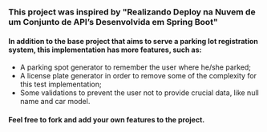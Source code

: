 ### This project was inspired by "Realizando Deploy na Nuvem de um Conjunto de API’s Desenvolvida em Spring Boot"
#### In addition to the base project that aims to serve a parking lot registration system, this implementation has more features, such as:
   - A parking spot generator to remember the user where he/she parked;
   - A license plate generator in order to remove some of the complexity for this test implementation;
   - Some validations to prevent the user not to provide crucial data, like null name and car model.
   
#### Feel free to fork and add your own features to the project.
